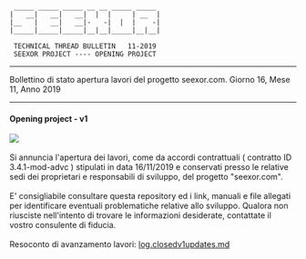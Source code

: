 ~~~

 _____ _____ _____ __ __ _____ _____
|   __|   __|   __|  |  |     | __  |
|__   |   __|   __|-   -|  |  |    -|
|_____|_____|_____|__|__|_____|__|__|

 TECHNICAL THREAD BULLETIN   11-2019
 SEEXOR PROJECT ---- OPENING PROJECT

~~~

---

Bollettino di stato apertura lavori del progetto seexor.com.
Giorno 16, Mese 11, Anno 2019

---

#### Opening project - v1

[![](https://img.shields.io/badge/completed-16/11/19-green.svg)]()<br>
<br>
Si annuncia l'apertura dei lavori, come da accordi contrattuali ( contratto ID 3.4.1-mod-advc ) stipulati in data 16/11/2019 e conservati presso le relative sedi dei proprietari e responsabili di sviluppo, del progetto "seexor.com".<br>
<br>
E' consigliabile consultare questa repository ed i link, manuali e file allegati per identificare eventuali problematiche relative allo sviluppo. Qualora non riusciste nell'intento di trovare le informazioni desiderate, contattate il vostro consulente di fiducia.
<br>
<br>
Resoconto di avanzamento lavori: [log.closedv1updates.md]

[log.closedv1updates.md]:https://github.com/SeexorDev/diary-log/blob/main/updates/2020/log.closedv1updates.md
